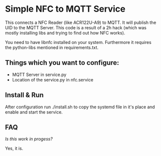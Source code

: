 # Simple NFC to MQTT Service

This connects a NFC Reader (like ACR122U-A9) to MQTT. It will publish the UID to the MQTT Server.
This code is a result of a 2h hack (which was mostly installing libs and trying to find out how NFC works). 


You need to have libnfc installed on your system.
Furthermore it requires the python-libs mentioned in requirements.txt.


## Things which you want to configure:

- MQTT Server in service.py
- Location of the service.py in nfc.service

## Install & Run

After configuration run ./install.sh to copy the systemd file in it's place and enable and start the service.


## FAQ

*Is this work in progess?*

Yes, it is.